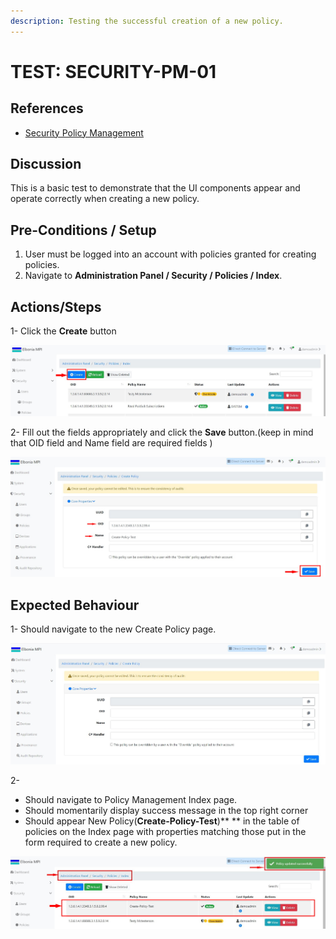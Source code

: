 ```yaml
---
description: Testing the successful creation of a new policy.
---
```


# TEST: SECURITY-PM-01

## References

* [Security Policy Management](../../../../../operations/security-administration/security-policy-management.md)

## Discussion

This is a basic test to demonstrate that the UI components appear and operate correctly when creating a new policy.

## Pre-Conditions / Setup

1. User must be logged into an account with policies granted for creating policies.
2. Navigate to **Administration Panel / Security / Policies / Index**.

## Actions/Steps

1- Click the **Create** button  

![](<../../../../../../.gitbook/assets/1 (3).jpg>)

2- Fill out the fields appropriately and click the **Save** button.(keep in mind that  OID field and Name field are required fields ) 

![](<../../../../../../.gitbook/assets/3 (5).jpg>)

## Expected Behaviour

1- Should navigate to the new Create Policy page.

![](../../../../../../.gitbook/assets/2.jpg)

2-

* Should navigate to Policy Management Index page.
* Should momentarily display success message in the top right corner
* Should appear New Policy(**Create-Policy-Test**)** ** in the table of policies on the Index page with properties matching those put in the form required to create a new policy.

![](<../../../../../../.gitbook/assets/4 (1).jpg>)





    

